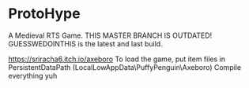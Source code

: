 # ProtoHype
A Medieval RTS Game.
THIS MASTER BRANCH IS OUTDATED! GUESSWEDOINTHIS is the latest and last build.

https://sriracha6.itch.io/axeboro
To load the game, put item files in PersistentDataPath (LocalLowAppData\PuffyPenguin\Axeboro)
Compile everything
yuh
